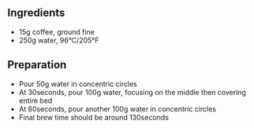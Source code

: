 <!-- Source: https://www.youtube.com/watch?v=QzAqAt3RByM -->

## Ingredients
* 15g coffee, ground fine
* 250g water, 96°C/205°F

## Preparation
* Pour 50g water in concentric circles
* At 30seconds, pour 100g water, focusing on the middle then covering entire bed
* At 60seconds, pour another 100g water in concentric circles
* Final brew time should be around 130seconds
